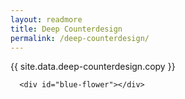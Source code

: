 ```yaml
---
layout: readmore
title: Deep Counterdesign
permalink: /deep-counterdesign/
---
```


<head>
    <meta charset="UTF-8" />
    <meta name="viewport" content="width=device-width, initial-scale=1.0">
    <link rel="stylesheet" type="text/css" href="../css/readmore-styles.css" />
</head>



  <div id="wrapper">
    <div class="right-border-box">
      <div class="idea">
        <div id="idea-copy">
          <p>{{ site.data.deep-counterdesign.copy }}</p>
        </div>
      </div>
    </div>

      <div id="blue-flower"></div>
  </div>


